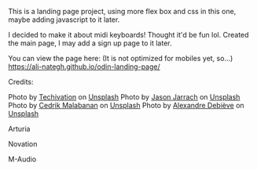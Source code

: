 This is a landing page project, using more flex box and css in this one, maybe adding javascript to it later.

I decided to make it about midi keyboards! Thought it'd be fun lol. Created the main page, I may add a sign up page to it later.

You can view the page here: (It is not optimized for mobiles yet, so...)
https://ali-nategh.github.io/odin-landing-page/


Credits:

Photo by <a href="https://unsplash.com/@techivation?utm_source=unsplash&utm_medium=referral&utm_content=creditCopyText">Techivation</a> on <a href="https://unsplash.com/s/photos/midi?utm_source=unsplash&utm_medium=referral&utm_content=creditCopyText">Unsplash</a>
Photo by <a href="https://unsplash.com/@jasonjarr?utm_source=unsplash&utm_medium=referral&utm_content=creditCopyText">Jason Jarrach</a> on <a href="https://unsplash.com/?utm_source=unsplash&utm_medium=referral&utm_content=creditCopyText">Unsplash</a>
Photo by <a href="https://unsplash.com/@ohboyced?utm_source=unsplash&utm_medium=referral&utm_content=creditCopyText">Cedrik Malabanan</a> on <a href="https://unsplash.com/?utm_source=unsplash&utm_medium=referral&utm_content=creditCopyText">Unsplash</a>
Photo by <a href="https://unsplash.com/@alexkixa?utm_source=unsplash&utm_medium=referral&utm_content=creditCopyText">Alexandre Debiève</a> on <a href="https://unsplash.com/?utm_source=unsplash&utm_medium=referral&utm_content=creditCopyText">Unsplash</a>
  

Arturia

Novation

M-Audio

